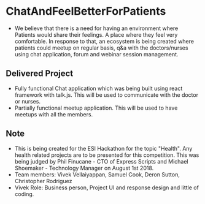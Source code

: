 # ChatAndFeelBetterForPatients 
- We believe that there is a need for having an environment where Patients would share their feelings. A place where they feel very comfortable. In response to that, an ecosystem is being created where patients could meetup on regular basis, q&a with the doctors/nurses using chat application, forum and webinar session management.

## Delivered Project
- Fully functional Chat application which was being built using react framework with talk.js. This will be used to communicate with the doctor or nurses.
- Partially functional meetup application. This will be used to have meetups with all the members.

## Note
- This is being created for the ESI Hackathon for the topic "Health". Any health related projects are to be presented for this competition. This was being judged by Phil Finucane - CTO of Express Scripts and Michael Shoemaker - Technology Manager on August 1st 2018. 
- Team members: Vivek Vellaiyappan, Samuel Cook, Deron Sutton, Christopher Rodriguez
- Vivek Role: Business person, Project UI and response design and little of coding.